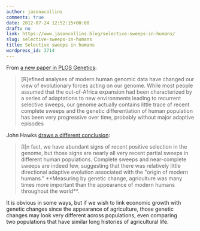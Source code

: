 ```yaml
---
author: jasonacollins
comments: true
date: 2012-07-24 12:52:15+00:00
draft: no
link: https://www.jasoncollins.blog/selective-sweeps-in-humans/
slug: selective-sweeps-in-humans
title: Selective sweeps in humans
wordpress_id: 3714
---
```


From [a new paper in PLOS Genetics](http://www.plosgenetics.org/article/info%3Adoi%2F10.1371%2Fjournal.pgen.1002837):


<blockquote>[R]efined analyses of modern human genomic data have changed our view of evolutionary forces acting on our genome. While most people assumed that the out-of-Africa expansion had been characterized by a series of adaptations to new environments leading to recurrent selective sweeps, our genome actually contains little trace of recent complete sweeps and the genetic differentiation of human population has been very progressive over time, probably without major adaptive episodes</blockquote>


John Hawks [draws a different conclusion](http://johnhawks.net/weblog/reviews/neandertals/neandertal_dna/alves-2012-selection-admixture.html):


<blockquote>[I]n fact, we have abundant signs of recent positive selection in the genome, but those signs are nearly all very recent partial sweeps in different human populations. Complete sweeps and near-complete sweeps are indeed few, suggesting that there was relatively little directional adaptive evolution associated with the "origin of modern humans." **Measuring by genetic change, agriculture was many times more important than the appearance of modern humans throughout the world**.</blockquote>


It is obvious in some ways, but if we wish to link economic growth with genetic changes since the appearance of agriculture, those genetic changes may look very different across populations, even comparing two populations that have similar long histories of agricultural life.
